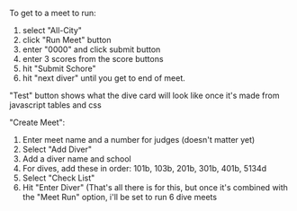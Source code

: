 To get to a meet to run:
  1. select "All-City"
  2. click "Run Meet" button
  3. enter "0000" and click submit button
  4. enter 3 scores from the score buttons
  5. hit "Submit Schore"
  6. hit "next diver" until you get to end of meet.

"Test" button shows what the dive card will look like once it's made from javascript tables and css

"Create Meet":
  1. Enter meet name and a number for judges (doesn't matter yet)
  2. Select "Add Diver"
  3. Add a diver name and school
  4. For dives, add these in order:
    101b, 103b, 201b, 301b, 401b, 5134d
  5. Select "Check List"
  6. Hit "Enter Diver"
  (That's all there is for this, but once it's combined with the "Meet Run" option, i'll be set to run 6 dive meets
